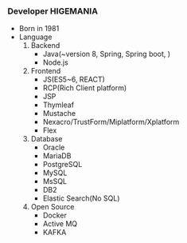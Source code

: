 ### Developer HIGEMANIA

* Born in 1981
* Language
  1. Backend
     * Java(~version 8, Spring, Spring boot, )
     * Node.js
  2. Frontend
     * JS(ES5~6, REACT)
     * RCP(Rich Client platform)
     * JSP
     * Thymleaf
     * Mustache
     * Nexacro/TrustForm/Miplatform/Xplatform
     * Flex
  3. Database
     * Oracle
     * MariaDB
     * PostgreSQL
     * MySQL
     * MsSQL
     * DB2
     * Elastic Search(No SQL)
  4. Open Source
     * Docker
     * Active MQ
     * KAFKA
